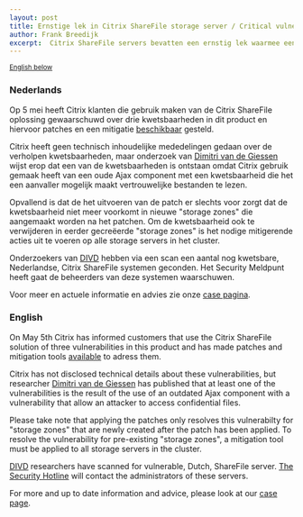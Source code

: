 ```yaml
---
layout: post
title: Ernstige lek in Citrix ShareFile storage server / Critical vulnerability in Citrix ShareFile storage server
author: Frank Breedijk
excerpt:  Citrix ShareFile servers bevatten een ernstig lek waarmee een aanvaller gevoelige informatie kan achterhalen / Citrix ShareFile servers contain a vulnerability that allows an attacker to obtain sensitive information.
---
```

<p>
	<small><a href='{{ page.url }}#english'>English below</a></small>
</p>

### Nederlands

Op 5 mei heeft Citrix klanten die gebruik maken van de Citrix ShareFile oplossing gewaarschuwd over drie kwetsbaarheden in dit product en hiervoor patches en een mitigatie [beschikbaar](https://support.citrix.com/article/CTX269341) gesteld. 

Citrix heeft geen technisch inhoudelijke mededelingen gedaan over de verholpen kwetsbaarheden, maar onderzoek van [Dimitri van de Giessen](https://twitter.com/DimitriNL) wijst erop dat een van de kwetsbaarheden is ontstaan omdat Citrix gebruik gemaak heeft van een oude Ajax component met een kwetsbaarheid die het een aanvaller mogelijk maakt vertrouwelijke bestanden te lezen.

Opvallend is dat de het uitvoeren van de patch er slechts voor zorgt dat de kwetsbaarheid niet meer voorkomt in nieuwe "storage zones" die aangemaakt worden na het patchen. Om de kwetsbaarheid ook te verwijderen in eerder gecreëerde "storage zones" is het nodige mitigerende acties uit te voeren op alle storage servers in het cluster.

Onderzoekers van [DIVD](https://www.divd.nl) hebben via een scan een aantal nog kwetsbare, Nederlandse, Citrix ShareFile systemen geconden. Het Security Meldpunt heeft gaat de beheerders van deze systemen waarschuwen.

Voor meer en actuele informatie en advies zie onze [case pagina](/DIVD-2020-00007/).

### English

On May 5th Citrix has informed customers that use the Citrix ShareFile solution of three vulnerabilities in this product and has made patches and mitigation tools [available](https://support.citrix.com/article/CTX269341) to adress them. 

Citrix has not disclosed technical details about these vulnerabilities, but researcher [Dimitri van de Giessen](https://twitter.com/DimitriNL) has published that at least one of the vulnerabilities is the result of the use of an outdated Ajax component with a vulnerability that allow an attacker to access confidential files.

Please take note that applying the patches only resolves this vulnerabilty for "storage zones" that are newly created after the patch has been applied. To resolve the vulnerability for pre-existing "storage zones", a mitigation tool must be applied to all storage servers in the cluster.

[DIVD](https://www.divd.nl) researchers have scanned for vulnerable, Dutch, ShareFile server. [The Security Hotline](https://www.securitymeldpunt.nl) will contact the administrators of these servers.

For more and up to date information and advice, please look at our [case page](/DIVD-2020-00007/).
